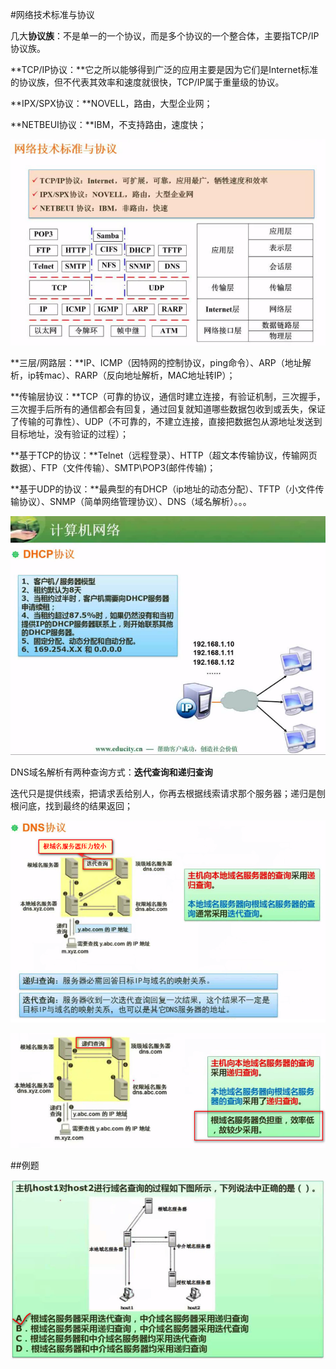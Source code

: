 #网络技术标准与协议

几大**协议族**：不是单一的一个协议，而是多个协议的一个整合体，主要指TCP/IP协议族。

**TCP/IP协议：**它之所以能够得到广泛的应用主要是因为它们是Internet标准的协议族，但不代表其效率和速度就很快，TCP/IP属于重量级的协议。

**IPX/SPX协议：**NOVELL，路由，大型企业网；

**NETBEUI协议：**IBM，不支持路由，速度快；

![](/imgs/1.5.2-1网络技术标准与协议.png)

**三层/网路层：**IP、ICMP（因特网的控制协议，ping命令）、ARP（地址解析，ip转mac）、RARP（反向地址解析，MAC地址转IP）；

**传输层协议：**TCP（可靠的协议，通信时建立连接，有验证机制，三次握手，三次握手后所有的通信都会有回复，通过回复就知道哪些数据包收到或丢失，保证了传输的可靠性）、UDP（不可靠的，不建立连接，直接把数据包从源地址发送到目标地址，没有验证的过程）；

**基于TCP的协议：**Telnet（远程登录）、HTTP（超文本传输协议，传输网页数据）、FTP（文件传输）、SMTP\POP3(邮件传输)；

**基于UDP的协议：**最典型的有DHCP（ip地址的动态分配）、TFTP（小文件传输协议）、SNMP（简单网络管理协议）、DNS（域名解析）。。。

![](/imgs/1.5.2-3DHCP.png)

DNS域名解析有两种查询方式：**迭代查询和递归查询**

迭代只是提供线索，把请求丢给别人，你再去根据线索请求那个服务器；递归是刨根问底，找到最终的结果返回；


![](/imgs/1.5.2-4DNS1.png)

![](/imgs/1.5.2-5DNS2.png)

 
##例题

![](/imgs/1.5.2-6DNS例题.png)
